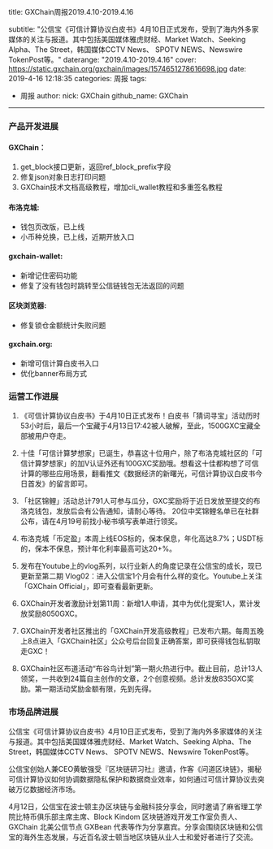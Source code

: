 title: GXChain周报2019.4.10-2019.4.16

subtitle: "公信宝《可信计算协议白皮书》4月10日正式发布，受到了海内外多家媒体的关注与报道。其中包括美国媒体雅虎财经、Market Watch、Seeking Alpha、The Street，韩国媒体CCTV News、 SPOTV NEWS、Newswire TokenPost等。"
daterange: "2019.4.10-2019.4.16"
cover: https://static.gxchain.org/gxchain/images/1574651278616698.jpg
date: 2019-4-16 12:18:35
categories: 周报
tags:
  - 周报
author:
    nick: GXChain
    github_name: GXChain
---

### 产品开发进展
#### GXChain：
1. get_block接口更新，返回ref_block_prefix字段
2. 修复json对象日志打印问题
3. GXChain技术文档高级教程，增加cli_wallet教程和多重签名教程

#### 布洛克城:
- 钱包页改版，已上线
- 小币种兑换，已上线，近期开放入口

#### gxchain-wallet:
- 新增记住密码功能
- 修复了没有钱包时跳转至公信链钱包无法返回的问题

#### 区块浏览器:
- 修复锁仓金额统计失败问题

#### gxchain.org:
- 新增可信计算白皮书入口
- 优化banner布局方式


### 运营工作进展

 
1. 《可信计算协议白皮书》于4月10日正式发布！白皮书「猜词寻宝」活动历时53小时后，最后一个宝藏于4月13日17:42被人破解，至此，1500GXC宝藏全部被用户夺走。

2. 十佳「可信计算梦想家」已诞生，恭喜这十位用户，除了布洛克城社区的「可信计算梦想家」的加V认证外还有100GXC奖励哦。想看这十佳都构想了可信计算的哪些应用场景，翻看推文《数据经济的新曙光，可信计算协议白皮书今日首发》的留言即可。

3. 「社区锦鲤」活动总计791人可参与瓜分，GXC奖励将于近日发放至提交的布洛克钱包，发放后会有公告通知，请耐心等待。
20位中奖锦鲤名单已在社群公布，请在4月19号前找小秘书填写表单进行领奖。

4. 布洛克城「币定盈」本周上线EOS标的，保本保息，年化高达8.7%；USDT标的，保本不保息，预计年化利率最高可达20+%。

5. 发布在Youtube上的vlog系列，以行业新人的角度记录在公信宝的成长，现已更新至第二期 Vlog02：进入公信宝1个月会有什么样的变化。Youtube上关注「GXChain Official」，即可查看最新更新。

6. GXChain开发者激励计划第11周：新增1人申请，其中为优化提案1人，累计发放奖励8050GXC。

7. GXChain开发者社区推出的「GXChain开发高级教程」已发布六期。每周五晚上8点进入「GXChain社区」公众号后台回复正确答案，即可获得钱包私钥取走GXC！ 

8. GXChain社区布道活动“布谷鸟计划”第一期火热进行中。截止目前，总计13人领奖，一共收到24篇自主创作的文章，2个创意视频。总计发放835GXC奖励。第一期活动奖励金额有限，先到先得。



### 市场品牌进展

公信宝《可信计算协议白皮书》4月10日正式发布，受到了海内外多家媒体的关注与报道。其中包括美国媒体雅虎财经、Market Watch、Seeking Alpha、The Street，韩国媒体CCTV News、 SPOTV NEWS、Newswire TokenPost等。

公信宝创始人兼CEO黄敏强受『区块链研习社』邀请，作客《问道区块链》，揭秘可信计算协议如何协调数据隐私保护和数据商业效率，如何通过可信计算协议去突破万亿数据经济市场。

4月12日，公信宝在波士顿主办区块链与金融科技分享会，同时邀请了麻省理工学院比特币俱乐部主席主席、Block Kindom 区块链游戏开发工作室负责人、GXChain 北美公信节点 GXBean 代表等作为分享嘉宾。分享会围绕区块链和公信宝的海外生态发展，与近百名波士顿当地区块链从业人士和爱好者进行了交流。

